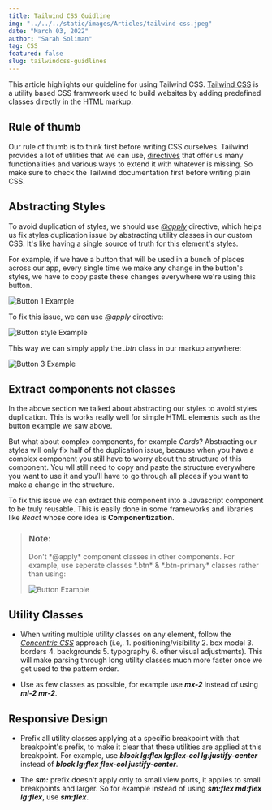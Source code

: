 ```yaml
---
title: Tailwind CSS Guidline
img: "../../../static/images/Articles/tailwind-css.jpeg"
date: "March 03, 2022"
author: "Sarah Soliman"
tag: CSS
featured: false
slug: tailwindcss-guidlines
---
```

This article highlights our guideline for using Tailwind CSS. [Tailwind CSS](https://tailwindcss.com/) is a utility based CSS framweork used to build websites by adding predefined classes directly in the HTML markup.

## Rule of thumb
Our rule of thumb is to think first before writing CSS ourselves. Tailwind provides a lot of utilities that we can use, [directives](https://tailwindcss.com/docs/functions-and-directives) that offer us many functionalities and various ways to extend it with whatever is missing. So make sure to check the Tailwind documentation first before writing plain CSS.

## Abstracting Styles
To avoid duplication of styles, we should use [*@apply*](https://tailwindcss.com/docs/functions-and-directives#apply) directive, which helps us fix styles duplication issue by abstracting utility classes in our custom CSS. It's like having a single source of truth for this element's styles.

For example, if we have a button that will be used in a bunch of places across our app, every single time we make any change in the button's styles, we have to copy paste these changes everywhere we're using this button.

![Button 1 Example](/images/Articles/btn-html.png)

To fix this issue, we can use *@apply* directive:

![Button style Example](/images/Articles/btn-style.png)

This way we can simply apply the *.btn* class in our markup anywhere:

![Button 3 Example](/images/Articles/btn-html-apply.png)

## Extract components not classes
In the above section we talked about abstracting our styles to avoid styles duplication. This is works really well for simple HTML elements such as the button example we saw above.

But what about complex components, for example *Cards*? Abstracting our styles will only fix half of the duplication issue, because when you have a complex component you still have to worry about the structure of this component. You wll still need to copy and paste the structure everywhere you want to use it and you’ll have to go through all places if you want to make a change in the structure.

To fix this issue we can extract this component into a Javascript component to be truly reusable. This is easily done in some frameworks and libraries like *React* whose core idea is **Componentization**. 

> <h3 class="text-primary-50">Note:</h3>
> Don't *@apply* component classes in other components. For example, use seperate classes *.btn* & *.btn-primary* classes rather than using:
>
> ![Button Example](/images/Articles/apply.png)

## Utility Classes

- When writing multiple utility classes on any element, follow the [*Concentric CSS*](https://rhodesmill.org/brandon/2011/concentric-css/) approach (i.e,. 1. positioning/visibility 2. box model 3. borders 4. backgrounds 5. typography 6. other visual adjustments). This will make parsing through long utility classes much more faster once we get used to the pattern order.

- Use as few classes as possible, for example use **_mx-2_** instead of using **_ml-2 mr-2_**.

## Responsive Design
- Prefix all utility classes applying at a specific breakpoint with that breakpoint's prefix, to make it clear that these utilities are applied at this breakpoint. For example, use **_block lg:flex lg:flex-col lg:justify-center_** instead of **_block lg:flex flex-col justify-center_**.

- The **_sm:_** prefix doesn't apply only to small view ports, it applies to small breakpoints and larger. So for example instead of using **_sm:flex md:flex lg:flex_**, use **_sm:flex_**.



